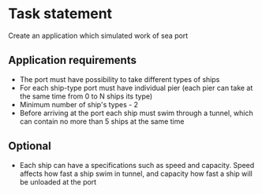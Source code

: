# Task statement
Create an application which simulated work of sea port

## Application requirements
* The port must have possibility to take different types of ships
* For each ship-type port must have individual pier (each pier can take  at the same time from 0 to N ships its type)
* Minimum number of ship's types - 2
* Before arriving at the port each ship must swim through a tunnel, which can contain no more than 5 ships at the same time

## Optional
* Each ship can have a specifications such as speed and capacity. Speed affects how fast a ship swim in tunnel, and capacity how fast a ship will be unloaded at the port